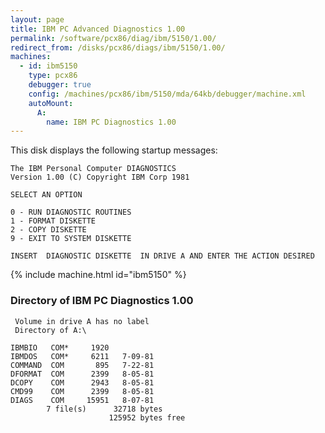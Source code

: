 ```yaml
---
layout: page
title: IBM PC Advanced Diagnostics 1.00
permalink: /software/pcx86/diag/ibm/5150/1.00/
redirect_from: /disks/pcx86/diags/ibm/5150/1.00/
machines:
  - id: ibm5150
    type: pcx86
    debugger: true
    config: /machines/pcx86/ibm/5150/mda/64kb/debugger/machine.xml
    autoMount:
      A:
        name: IBM PC Diagnostics 1.00
---
```


This disk displays the following startup messages:

    The IBM Personal Computer DIAGNOSTICS                                           
    Version 1.00 (C) Copyright IBM Corp 1981                                        
                                                                                    
    SELECT AN OPTION                                                                
                                                                                    
    0 - RUN DIAGNOSTIC ROUTINES                                                     
    1 - FORMAT DISKETTE                                                             
    2 - COPY DISKETTE                                                               
    9 - EXIT TO SYSTEM DISKETTE                                                     
                                                                                    
    INSERT  DIAGNOSTIC DISKETTE  IN DRIVE A AND ENTER THE ACTION DESIRED
 
{% include machine.html id="ibm5150" %}

### Directory of IBM PC Diagnostics 1.00

     Volume in drive A has no label
     Directory of A:\

    IBMBIO   COM*     1920
    IBMDOS   COM*     6211   7-09-81
    COMMAND  COM       895   7-22-81
    DFORMAT  COM      2399   8-05-81
    DCOPY    COM      2943   8-05-81
    CMD99    COM      2399   8-05-81
    DIAGS    COM     15951   8-07-81
            7 file(s)      32718 bytes
                          125952 bytes free
